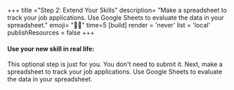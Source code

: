 +++
title ="Step 2: Extend Your Skills"
description= "Make a spreadsheet to track your job applications. Use Google Sheets to evaluate the data in your spreadsheet."
emoji= "💪🏾"
time=5
[build]
  render = 'never'
  list = 'local'
  publishResources = false 
+++

#### Use your new skill in real life:

This optional step is just for you. You don't need to submit it. Next, make a spreadsheet to track your job applications. Use Google Sheets to evaluate the data in your spreadsheet.

